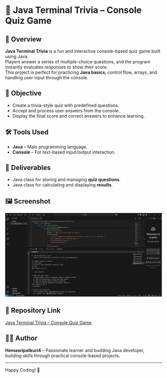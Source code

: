 # 🎯 Java Terminal Trivia – Console Quiz Game

## 📖 Overview
**Java Terminal Trivia** is a fun and interactive console-based quiz game built using Java.  
Players answer a series of multiple-choice questions, and the program instantly evaluates responses to show their score.  
This project is perfect for practicing **Java basics**, control flow, arrays, and handling user input through the console.

## 🎯 Objective
- Create a trivia-style quiz with predefined questions.
- Accept and process user answers from the console.
- Display the final score and correct answers to enhance learning.

## 🛠 Tools Used
- **Java** – Main programming language.
- **Console** – For text-based input/output interaction.

## 📂 Deliverables
- Java class for storing and managing **quiz questions**.
- Java class for calculating and displaying **results**.

## 🖼 Screenshot  
![Preview](sc.png)

## 📌 Repository Link
[Java Terminal Trivia – Console Quiz Game](https://github.com/Hemasripatkuri4/java-terminal-trivia/tree/main)

## 👩‍💻 Author
**Hemasripatkuri4** – Passionate learner and budding Java developer, building skills through practical console-based projects.

---
Happy Coding! 🚀

